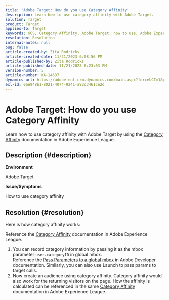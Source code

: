 ```yaml
---
title: 'Adobe Target: How do you use Category Affinity'
description: Learn how to use category affinity with Adobe Target.
solution: Target
product: Target
applies-to: Target
keywords: KCS, Category Affinity, Adobe Target, how to use, Adobe Experience League, global mbox
resolution: Resolution
internal-notes: null
bug: false
article-created-by: Zita Rodricks
article-created-date: 11/21/2023 6:08:56 PM
article-published-by: Zita Rodricks
article-published-date: 11/21/2023 6:23:03 PM
version-number: 5
article-number: KA-14637
dynamics-url: https://adobe-ent.crm.dynamics.com/main.aspx?forceUCI=1&pagetype=entityrecord&etn=knowledgearticle&id=93cf0e04-9988-ee11-8179-6045bd006295
exl-id: 0ae948b1-8021-4074-9241-a82c3461ce2d
---
```

# Adobe Target: How do you use Category Affinity


Learn how to use category affinity with Adobe Target by using the [Category Affinity](https://experienceleague.adobe.com/docs/target/using/audiences/visitor-profiles/category-affinity.html?lang=en) documentation in Adobe Experience League.

## Description {#description}


<b>Environment</b>

Adobe Target

<b>Issue/Symptoms</b>

How to use category affinity


## Resolution {#resolution}


Here is how category affinity works:

Reference the [Category Affinity](https://experienceleague.adobe.com/docs/target/using/audiences/visitor-profiles/category-affinity.html?lang=en) documentation in Adobe Experience League.

1. You can record category information by passing it as the mbox parameter `user.categoryID` in global mbox.<br>    Reference the [Pass Parameters to a global mbox](https://developer.adobe.com/target/implement/client-side/atjs/global-mbox/pass-parameters-to-global-mbox/?lang=en "Click to follow link: https://developer.adobe.com/target/implement/client-side/atjs/global-mbox/pass-parameters-to-global-mbox/?lang=en") in Adobe Developer documentation.
    Similarly, you can also use Launch to pass params to target calls.
2. Now create an audience using category affinity.    Category affinity would also work for the returning visitors on the page.
    How the affinity is calculated can be referenced in the same [Category Affinity](https://experienceleague.adobe.com/docs/target/using/audiences/visitor-profiles/category-affinity.html?lang=en) documentation in Adobe Experience League.
